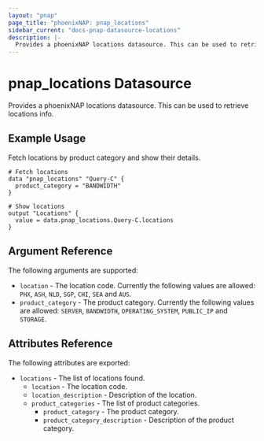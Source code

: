 ```yaml
---
layout: "pnap"
page_title: "phoenixNAP: pnap_locations"
sidebar_current: "docs-pnap-datasource-locations"
description: |-
  Provides a phoenixNAP locations datasource. This can be used to retrieve locations info.
---
```


# pnap_locations Datasource

Provides a phoenixNAP locations datasource. This can be used to retrieve locations info.



## Example Usage

Fetch locations by product category and show their details.

```hcl
# Fetch locations
data "pnap_locations" "Query-C" {
  product_category = "BANDWIDTH"
}

# Show locations
output "Locations" {
  value = data.pnap_locations.Query-C.locations
}
```

## Argument Reference

The following arguments are supported:

* `location` - The location code. Currently the following values are allowed: `PHX`, `ASH`, `NLD`, `SGP`, `CHI`, `SEA` and `AUS`.
* `product_category` - The product category. Currently the following values are allowed: `SERVER`, `BANDWIDTH`, `OPERATING_SYSTEM`, `PUBLIC_IP` and `STORAGE`.


## Attributes Reference

The following attributes are exported:

* `locations` - The list of locations found.
    * `location` - The location code.
    * `location_description` - Description of the location.
    * `product_categories` - The list of product categories.
        * `product_category` - The product category.
        * `product_category_description` - Description of the product category.
